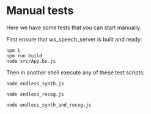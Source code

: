 # Manual tests

Here we have some tests that you can start manually.

First ensure that ws_speech_server is built and ready:
```
npm i
npm run build
node src/App.bs.js
```

Then in another shell execute any of these test scripts:
```
node endless_synth.js

node endless_recog.js

node endless_synth_and_recog.js
